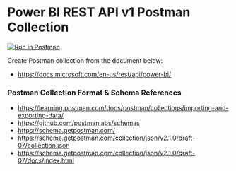 # Power BI REST API v1 Postman Collection

[![Run in Postman](https://run.pstmn.io/button.svg)](https://app.getpostman.com/run-collection/8b4d3d8828876c60e8de)

Create Postman collection from the document below:
   
- https://docs.microsoft.com/en-us/rest/api/power-bi/



### Postman Collection Format & Schema References

- https://learning.postman.com/docs/postman/collections/importing-and-exporting-data/
- https://github.com/postmanlabs/schemas
- https://schema.getpostman.com/
- https://schema.getpostman.com/collection/json/v2.1.0/draft-07/collection.json
- https://schema.getpostman.com/collection/json/v2.1.0/draft-07/docs/index.html
